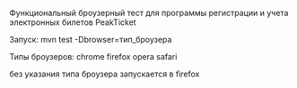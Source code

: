 Функциональный броузерный тест для программы регистрации и учета электронных билетов PeakTicket

Запуск: mvn test -Dbrowser=тип_броузера

Типы броузеров:
chrome
firefox
opera
safari

без указания типа броузера запускается в firefox